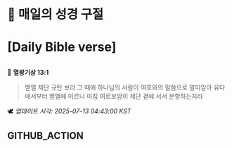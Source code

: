 # 🙏 매일의 성경 구절
# [Daily Bible verse]
##
<!-- START_BIBLE_VERSE -->
📖 **열왕기상 13:1**
> 벧엘 제단 규탄 보라 그 때에 하나님의 사람이 여호와의 말씀으로 말미암아 유다에서부터 벧엘에 이르니 마침 여로보암이 제단 곁에 서서 분향하는지라

🕊️ _업데이트 시각: 2025-07-13 04:43:00 KST_
  <!-- END_BIBLE_VERSE -->
## GITHUB_ACTION
